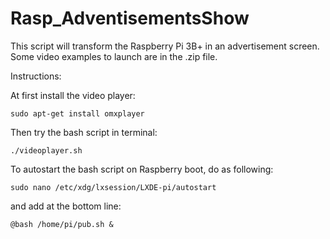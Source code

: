 # Rasp_AdventisementsShow
This script will transform the Raspberry Pi 3B+ in an advertisement screen.
Some video examples to launch are in the .zip file.

Instructions:

At first install the video player:
~~~~
sudo apt-get install omxplayer
~~~~

Then try the bash script in terminal:
~~~~
./videoplayer.sh
~~~~

To autostart the bash script on Raspberry boot, do as following:
~~~~
sudo nano /etc/xdg/lxsession/LXDE-pi/autostart
~~~~
and add at the bottom line:
~~~~
@bash /home/pi/pub.sh &
~~~~
